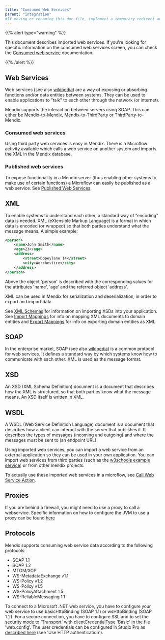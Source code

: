 ```yaml
---
title: "Consumed Web Services"
parent: "integration"
#If moving or renaming this doc file, implement a temporary redirect and let the respective team know they should update the URL in the product. See Mapping to Products for more details.
---
```


{{% alert type="warning" %}}

This document describes imported web services. If you're looking for specific information on the consumed web services screen, you can check the [Consumed web service](consumed-web-service) documentation.

{{% /alert %}}

## Web Services

Web services (see also [wikipedia](http://en.wikipedia.org/wiki/Web_service)) are a way of exposing or absorbing functions and/or data entities between systems. They can be used to enable applications to "talk" to each other through the network (or internet).

Mendix supports the interaction between servers using SOAP. This can either be Mendix-to-Mendix, Mendix-to-ThirdParty or ThirdParty-to-Mendix.

### Consumed web services

Using third party web services is easy in Mendix. There is a Microflow activity available which calls a web service on another system and imports the XML in the Mendix database.

### Published web services

To expose functionality in a Mendix server (thus enabling other systems to make use of certain functions) a Microflow can easily be published as a web service. See [Published Web Services](published-web-services).

## XML

To enable systems to understand each other, a standard way of "encoding" data is needed. XML (eXtensible Markup Language) is a format in which data is encoded (or wrapped) so that both parties understand what the message means. A simple example:

```xml
<person>
	<name>John Smith</name>
	<age>23</age>
	<address>
		<street>Dopeylane 14</street>
		<city>Worchestire</city>
	</address>
</person>
```

Above the object 'person' is described with the corresponding values for the attributes 'name', 'age' and the referred object 'address'.

XML can be used in Mendix for serialization and deserialization, in order to export and import data.

See [XML Schemas](xml-schemas) for information on importing XSDs into your application.
See  [Import Mappings](import-mappings) for info on mapping XML documents to domain entities and [Export Mappings](export-mappings) for info on exporting domain entities as XML.

## SOAP

In the enterprise market, SOAP (see also [wikipedia](http://en.wikipedia.org/wiki/SOAP_(protocol))) is a common protocol for web services. It defines a standard way by which systems know how to communicate with each other. XML is used as the message format.

## XSD

An XSD (XML Schema Definition) document is a document that describes how the XML is structured, so that both parties know what the message means. An XSD itself is written in XML.

## WSDL

A WSDL (Web Service Definition Language) document is a document that describes how a client can interact with the server that publishes it. It describes the types of messages (incoming and outgoing) and where the messages must be sent to (an endpoint URL).

Using imported web services, you can import a web service from an external application so they can be used in your own application. You can import web services from third parties (such as the
[w3schools example service](http://www.w3schools.com/xml/tempconvert.asmx?WSDL)) or from other mendix projects.

To actually use these imported web services in a microflow, see [Call Web Service Action](call-web-service-action).

## Proxies

If you are behind a firewall, you might need to use a proxy to call a webservice. Specific information on how to configure the JVM to use a proxy can be found [here](using-a-proxy-to-call-a-webservice)

## Protocols

Mendix supports consuming web service data according to the following protocols:

*   SOAP 1.1
*   SOAP 1.2
*   MTOM/XOP
*   WS-MetadataExchange v1.1
*   WS-Policy v1.2
*   WS-Policy v1.5
*   WS-PolicyAttachment 1.5
*   WS-ReliableMessaging 1.1

To connect to a Microsoft .NET web service, you have to configure your web service to use basicHttpBinding (SOAP 1.1) or wsHttpBinding (SOAP 1.2). For a secure connection, you have to configure SSL and to set the security mode to 'Transport' with clientCredentialType 'Basic' in the file 'web.config'. The user credentials can be configured in Studio Pro as [described here](call-web-service-action) (see 'Use HTTP authentication').
